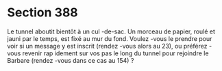 # Section 388

Le tunnel aboutit bientôt à un cul -de-sac. Un morceau de papier, roulé et jauni par le
temps, est fixé au mur du fond. Voulez -vous le prendre pour voir si un message y est
inscrit (rendez -vous alors au 23), ou préférez -vous revenir rap idement sur vos pas le long
du tunnel pour rejoindre le Barbare (rendez -vous dans ce cas au 154) ?